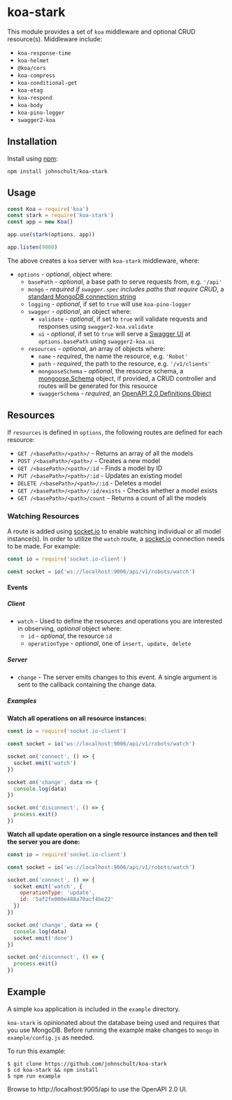 # koa-stark

This module provides a set of `koa` middleware and optional CRUD resource(s). Middleware include:

* `koa-response-time`
* `koa-helmet`
* `@koa/cors`
* `koa-compress`
* `koa-conditional-get`
* `koa-etag`
* `koa-respond`
* `koa-body`
* `koa-pino-logger`
* `swagger2-koa`

## Installation

Install using [npm](https://www.npmjs.org/):

```
npm install johnschult/koa-stark
```

## Usage

```javascript
const Koa = require('koa')
const stark = require('koa-stark')
const app = new Koa()

app.use(stark(options, app))

app.listen(9000)
```

The above creates a `koa` server with `koa-stark` middleware, where:

* `options` - _optional_, object where:
  * `basePath` - _optional_, a base path to serve requests from, e.g. `'/api'`
  * `mongo` - _required if `swagger.spec` includes paths that require CRUD_, a [standard MongoDB connection string](https://docs.mongodb.com/manual/reference/connection-string/#standard-connection-string-format)
  * `logging` - _optional_, if set to `true` will use `koa-pino-logger`
  * `swagger` - _optional_, an object where:
    * `validate` - _optional_, if set to `true` will validate requests and responses using `swagger2-koa.validate`
    * `ui` - _optional_, if set to `true` will serve a [Swagger UI](https://swagger.io/swagger-ui/) at `options.basePath` using `swagger2-koa.ui`
  * `resources` - _optional_, an array of objects where:
    * `name` - _required_, the name the resource, e.g. `'Robot'`
    * `path` - _required_, the path to the resource, e.g. `'/v1/clients'`
    * `mongooseSchema` - _optional_, the resource schema, a [mongoose.Schema](http://mongoosejs.com/docs/api.html#schema_Schema) object, if provided, a CRUD controller and routes will be generated for this resource
    * `swaggerSchema` - _required_, an [OpenAPI 2.0 Definitions Object](https://github.com/OAI/OpenAPI-Specification/blob/master/versions/2.0.md#definitions-object)

## Resources

If `resources` is defined in `options`, the following routes are defined for each resource:

* `GET /<basePath>/<path>/` - Returns an array of all the models
* `POST /<basePath>/<path>/` - Creates a new model
* `GET /<basePath>/<path>/:id` - Finds a model by ID
* `PUT /<basePath>/<path>/:id` - Updates an existing model
* `DELETE /<basePath>/<path>/:id` - Deletes a model
* `GET /<basePath>/<path>/:id/exists` - Checks whether a model exists
* `GET /<basePath>/<path>/count` - Returns a count of all the models

### Watching Resources

A route is added using [socket.io](http://socket.io) to enable watching individual or all
model instance(s). In order to utilize the `watch` route, a [socket.io](http://socket.io) connection needs
to be made. For example:

```javascript
const io = require('socket.io-client')

const socket = io('ws://localhost:9006/api/v1/robots/watch')
```

#### Events

##### Client

* `watch` - Used to define the resources and operations you are interested
  in observing, _optional_ object where:
  * `id` - _optional_, the resource `id`
  * `operationType` - _optional_, one of `insert, update, delete`

##### Server

* `change` - The server emits changes to this event. A single argument is sent to the callback containing
  the change data.

##### Examples

**Watch all operations on all resource instances:**

```javascript
const io = require('socket.io-client')

const socket = io('ws://localhost:9006/api/v1/robots/watch')

socket.on('connect', () => {
  socket.emit('watch')
})

socket.on('change', data => {
  console.log(data)
})

socket.on('disconnect', () => {
  process.exit()
})
```

**Watch all update operation on a single resource instances and then tell the server you are done:**

```javascript
const io = require('socket.io-client')

const socket = io('ws://localhost:9006/api/v1/robots/watch')

socket.on('connect', () => {
  socket.emit('watch', {
    operationType: 'update',
    id: '5af2fe000e488a70acf4be22'
  })
})

socket.on('change', data => {
  console.log(data)
  socket.emit('done')
})

socket.on('disconnect', () => {
  process.exit()
})
```

## Example

A simple `koa` application is included in the `example` directory.

`koa-stark` is opinionated about the database being used and requires that you use MongoDB. Before running the example make changes to `mongo` in `example/config.js` as needed.

To run this example:

```shell
$ git clone https://github.com/johnschult/koa-stark
$ cd koa-stark && npm install
$ npm run example
```

Browse to http://localhost:9005/api to use the OpenAPI 2.0 UI.
